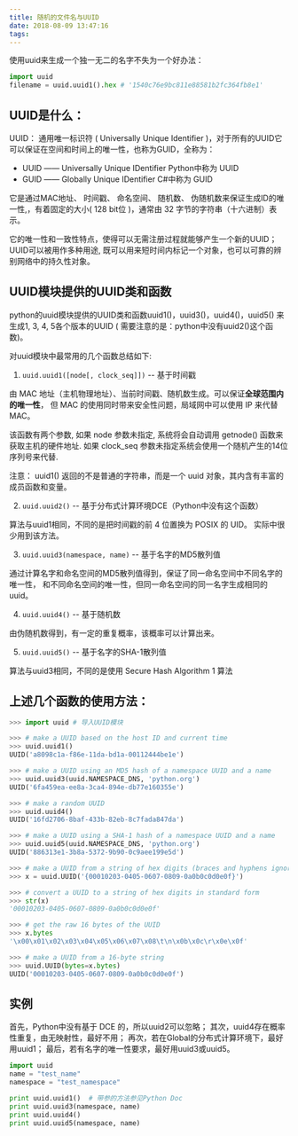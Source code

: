 ```yaml
---
title: 随机的文件名与UUID
date: 2018-08-09 13:47:16
tags:
---
```


使用uuid来生成一个独一无二的名字不失为一个好办法：

```python
import uuid
filename = uuid.uuid1().hex # '1540c76e9bc811e88581b2fc364fb8e1'
```

<!--more-->

## UUID是什么：

UUID： 通用唯一标识符 ( Universally Unique Identifier )，对于所有的UUID它可以保证在空间和时间上的唯一性，也称为GUID，全称为：

* UUID —— Universally Unique IDentifier Python中称为 UUID
* GUID —— Globally Unique IDentifier C#中称为 GUID

它是通过MAC地址、 时间戳、 命名空间、 随机数、 伪随机数来保证生成ID的唯一性,，有着固定的大小( 128 bit位 )，通常由 32 字节的字符串（十六进制）表示。

它的唯一性和一致性特点，使得可以无需注册过程就能够产生一个新的UUID；UUID可以被用作多种用途, 既可以用来短时间内标记一个对象，也可以可靠的辨别网络中的持久性对象。


## UUID模块提供的UUID类和函数

python的uuid模块提供的UUID类和函数uuid1()，uuid3()，uuid4()，uuid5() 来生成1, 3, 4, 5各个版本的UUID ( 需要注意的是：python中没有uuid2()这个函数)。

对uuid模块中最常用的几个函数总结如下:

1. `uuid.uuid1([node[, clock_seq]])` -- 基于时间戳

由 MAC 地址（主机物理地址）、当前时间戳、随机数生成。可以保证**全球范围内的唯一性**， 但 MAC 的使用同时带来安全性问题，局域网中可以使用 IP 来代替MAC。

该函数有两个参数, 如果 node 参数未指定, 系统将会自动调用 getnode() 函数来获取主机的硬件地址. 如果 clock_seq 参数未指定系统会使用一个随机产生的14位序列号来代替.

注意： uuid1() 返回的不是普通的字符串，而是一个 uuid 对象，其内含有丰富的成员函数和变量。

2. `uuid.uuid2()` -- 基于分布式计算环境DCE（Python中没有这个函数）

算法与uuid1相同，不同的是把时间戳的前 4 位置换为 POSIX 的 UID。 实际中很少用到该方法。

3. `uuid.uuid3(namespace, name)` -- 基于名字的MD5散列值

通过计算名字和命名空间的MD5散列值得到，保证了同一命名空间中不同名字的唯一性， 和不同命名空间的唯一性，但同一命名空间的同一名字生成相同的uuid。

4. `uuid.uuid4()` -- 基于随机数

由伪随机数得到，有一定的重复概率，该概率可以计算出来。

5. `uuid.uuid5()` -- 基于名字的SHA-1散列值

算法与uuid3相同，不同的是使用 Secure Hash Algorithm 1 算法



## 上述几个函数的使用方法：

```python
>>> import uuid # 导入UUID模块

>>> # make a UUID based on the host ID and current time
>>> uuid.uuid1()
UUID('a8098c1a-f86e-11da-bd1a-00112444be1e')

>>> # make a UUID using an MD5 hash of a namespace UUID and a name
>>> uuid.uuid3(uuid.NAMESPACE_DNS, 'python.org')
UUID('6fa459ea-ee8a-3ca4-894e-db77e160355e')

>>> # make a random UUID
>>> uuid.uuid4()
UUID('16fd2706-8baf-433b-82eb-8c7fada847da')

>>> # make a UUID using a SHA-1 hash of a namespace UUID and a name
>>> uuid.uuid5(uuid.NAMESPACE_DNS, 'python.org')
UUID('886313e1-3b8a-5372-9b90-0c9aee199e5d')

>>> # make a UUID from a string of hex digits (braces and hyphens ignored)
>>> x = uuid.UUID('{00010203-0405-0607-0809-0a0b0c0d0e0f}')

>>> # convert a UUID to a string of hex digits in standard form
>>> str(x)
'00010203-0405-0607-0809-0a0b0c0d0e0f'

>>> # get the raw 16 bytes of the UUID
>>> x.bytes
'\x00\x01\x02\x03\x04\x05\x06\x07\x08\t\n\x0b\x0c\r\x0e\x0f'

>>> # make a UUID from a 16-byte string
>>> uuid.UUID(bytes=x.bytes)
UUID('00010203-0405-0607-0809-0a0b0c0d0e0f')
```

## 实例

首先，Python中没有基于 DCE 的，所以uuid2可以忽略； 其次，uuid4存在概率性重复，由无映射性，最好不用； 再次，若在Global的分布式计算环境下，最好用uuid1； 最后，若有名字的唯一性要求，最好用uuid3或uuid5。

```python
import uuid
name = "test_name"
namespace = "test_namespace"

print uuid.uuid1()  # 带参的方法参见Python Doc
print uuid.uuid3(namespace, name)
print uuid.uuid4()
print uuid.uuid5(namespace, name)
```
